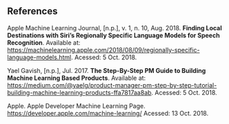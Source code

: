## References
Apple Machine Learning Journal, [n.p.], v. 1, n. 10, Aug. 2018. **Finding Local Destinations with Siri’s Regionally Specific Language Models for Speech Recognition**. Available at: https://machinelearning.apple.com/2018/08/09/regionally-specific-language-models.html. Acessed: 5 Oct. 2018.

Yael Gavish, [n.p.], Jul. 2017. **The Step-By-Step PM Guide to Building Machine Learning Based Products**. Available at: https://medium.com/@yaelg/product-manager-pm-step-by-step-tutorial-building-machine-learning-products-ffa7817aa8ab. Acessed: 5 Oct. 2018.

Apple. Apple Developer Machine Learning Page. https://developer.apple.com/machine-learning/
Acessed: 13 Oct. 2018.
